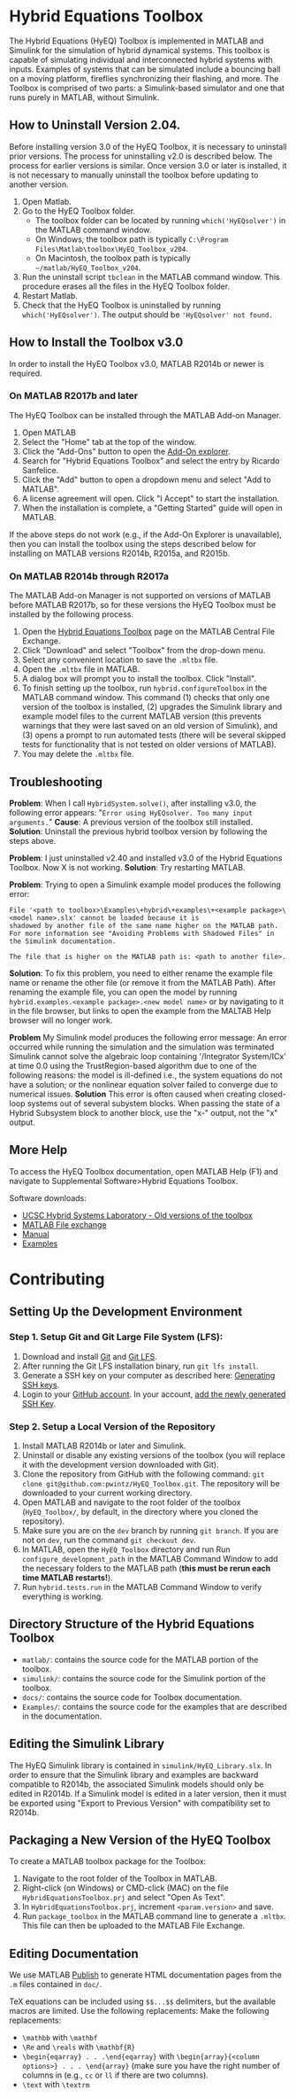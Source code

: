 # Hybrid Equations Toolbox
The Hybrid Equations (HyEQ) Toolbox is implemented in MATLAB and Simulink for the simulation of hybrid dynamical systems. This toolbox is capable of simulating individual and interconnected hybrid systems with inputs. Examples of systems that can be simulated include a bouncing ball on a moving platform, fireflies synchronizing their flashing, and more. The Toolbox is comprised of two parts: a Simulink-based simulator and one that runs purely in MATLAB, without Simulink.

## How to Uninstall Version 2.04. 
Before installing version 3.0 of the HyEQ Toolbox, it is necessary to uninstall prior versions. The process for uninstalling v2.0 is described below. The process for earlier versions is similar. Once version 3.0 or later is installed, it is not necessary to manually uninstall the toolbox before updating to another version.

1. Open Matlab.
2. Go to the HyEQ Toolbox folder. 
	* The toolbox folder can be located by running `which('HyEQsolver')` in the MATLAB command window.
	* On Windows, the toolbox path is typically `C:\Program Files\Matlab\toolbox\HyEQ_Toolbox_v204`.
    * On Macintosh, the toolbox path is typically `~/matlab/HyEQ_Toolbox_v204`.  
3. Run the uninstall script `tbclean` in the MATLAB command window. This procedure erases all the files in the HyEQ Toolbox folder.
4. Restart Matlab.
5. Check that the HyEQ Toolbox is uninstalled by running `which('HyEQsolver')`. The output should be `'HyEQsolver' not found.`

## How to Install the Toolbox v3.0

In order to install the HyEQ Toolbox v3.0, MATLAB R2014b or newer is required.

### On MATLAB R2017b and later
The HyEQ Toolbox can be installed through the MATLAB Add-on Manager.

1. Open MATLAB
2. Select the "Home" tab at the top of the window.
3. Click the "Add-Ons" button to open the [Add-On explorer](https://www.mathworks.com/help/matlab/matlab_env/get-add-ons.html).
4. Search for "Hybrid Equations Toolbox" and select the entry by Ricardo Sanfelice.
5. Click the "Add" button to open a dropdown menu and select "Add to MATLAB".
6. A license agreement will open. Click "I Accept" to start the installation.
7. When the installation is complete, a "Getting Started" guide will open in MATLAB. 

If the above steps do not work (e.g., if the Add-On Explorer is unavailable), then you can install the toolbox using the steps described below for installing on MATLAB versions R2014b, R2015a, and R2015b.

### On MATLAB R2014b through R2017a
The MATLAB Add-on Manager is not supported on versions of MATLAB before MATLAB R2017b, so for these versions the HyEQ Toolbox must be installed by the following process.

1. Open the [Hybrid Equations Toolbox](https://www.mathworks.com/matlabcentral/fileexchange/41372-hybrid-equations-toolbox-v2-04) page on the MATLAB Central File Exchange.
2. Click "Download" and select "Toolbox" from the drop-down menu.
3. Select any convenient location to save the `.mltbx` file.
4. Open the `.mltbx` file in MATLAB. 
5. A dialog box will prompt you to install the toolbox. Click "Install". 
6. To finish setting up the toolbox, run `hybrid.configureToolbox` in the MATLAB command window. This command (1) checks that only one version of the toolbox is installed, (2) upgrades the Simulink library and example model files to the current MATLAB version (this prevents warnings that they were last saved on an old version of Simulink), and (3) opens a prompt to run automated tests (there will be several skipped tests for functionality that is not tested on older versions of MATLAB).
7. You may delete the `.mltbx` file.


## Troubleshooting
**Problem**: When I call `HybridSystem.solve()`, after installing v3.0, the following error appears: "`Error using HyEQsolver. Too many input arguments.`" 
**Cause**: A previous version of the toolbox still installed. 
**Solution**: Uninstall the previous hybrid toolbox version by following the steps above.

**Problem**: I just uninstalled v2.40 and installed v3.0 of the Hybrid Equations Toolbox. Now X is not working.
**Solution**: Try restarting MATLAB.

**Problem**: Trying to open a Simulink example model produces the following error:
```
File '<path to toolbox>\Examples\+hybrid\+examples\+<example package>\<model name>.slx' cannot be loaded because it is
shadowed by another file of the same name higher on the MATLAB path.  For more information see "Avoiding Problems with Shadowed Files" in the Simulink documentation.

The file that is higher on the MATLAB path is: <path to another file>.
```
**Solution**: To fix this problem, you need to either rename the example file name or rename the other file (or remove it from the MATLAB Path). After renaming the example file, you can open the model by running `hybrid.examples.<example package>.<new model name>` or by navigating to it in the file browser, but links to open the example from the MALTAB Help browser will no longer work.

**Problem** My Simulink model produces the following error message: 
	An error occurred while running the simulation and the simulation was terminated
	Simulink cannot solve the algebraic loop containing '<model name>/Integrator System/ICx' at time 0.0 using the TrustRegion-based algorithm due to one of the following reasons: the model is ill-defined i.e., the system equations do not have a solution; or the nonlinear equation solver failed to converge due to numerical issues.
**Solution** This error is often caused when creating closed-loop systems out of several subystem blocks. When passing the state of a Hybrid Subsystem block to another block, use the "x-" output, not the "x" output.

## More Help

To access the HyEQ Toolbox documentation, open MATLAB Help (F1) and navigate to Supplemental Software>Hybrid Equations Toolbox.

Software downloads:
* [UCSC Hybrid Systems Laboratory - Old versions of the toolbox](https://hybrid.soe.ucsc.edu/software)
* [MATLAB File exchange](http://www.mathworks.com/matlabcentral/fileexchange/41372-hybrid-equations-toolbox-v2-02)
* [Manual](https://hybrid.soe.ucsc.edu/biblio/2014/hybrid-equations-hyeq-toolbox)
* [Examples](http://hybridsimulator.wordpress.com/)

# Contributing

## Setting Up the Development Environment

### Step 1. Setup Git and Git Large File System (LFS):
1. Download and install [Git](https://git-scm.com/downloads) and [Git LFS](https://git-lfs.github.com/). 
1. After running the Git LFS installation binary, run `git lfs install`. 
1. Generate a SSH key on your computer as described here: [Generating SSH keys](https://docs.github.com/en/github/authenticating-to-github/connecting-to-github-with-ssh/generating-a-new-ssh-key-and-adding-it-to-the-ssh-agent).
1. Login to your [GitHub account](https://github.com/login).
In your account, [add the newly generated SSH Key](https://github.com/settings/ssh).

### Step 2. Setup a Local Version of the Repository
1. Install MATLAB R2014b or later and Simulink.
1. Uninstall or disable any existing versions of the toolbox (you will replace it with the development version downloaded with Git).
1. Clone the repository from GitHub with the following command: `git clone git@github.com:pwintz/HyEQ_Toolbox.git`. The repository will be downloaded to your current working directory. 
1. Open MATLAB and navigate to the root folder of the toolbox (`HyEQ_Toolbox/`, by default, in the directory where you cloned the repository).
1. Make sure you are on the `dev` branch by running `git branch`. If you are not on `dev`, run the command `git checkout dev`. 
1. In MATLAB, open the `HyEQ_Toolbox` directory and run Run `configure_development_path` in the MATLAB Command Window to add the necessary folders to the MATLAB path (**this must be rerun each time MATLAB restarts!**).
1. Run `hybrid.tests.run` in the MATLAB Command Window to verify everything is working.

## Directory Structure of the Hybrid Equations Toolbox
* `matlab/`: contains the source code for the MATLAB portion of the toolbox. 
* `simulink/`: contains the source code for the Simulink portion of the toolbox.
* `docs/`: contains the source code for Toolbox documentation.
* `Examples/`: contains the source code for the examples that are described in the documentation.

## Editing the Simulink Library
The HyEQ Simulink library is contained in `simulink/HyEQ_Library.slx`. 
In order to ensure that the Simulink library and examples are backward compatible to R2014b, the associated Simulink models should only be edited in R2014b. If a Simulink model is edited in a later version, then it must be exported using "Export to Previous Version" with compatibility set to R2014b. 

## Packaging a New Version of the HyEQ Toolbox
To create a MATLAB toolbox package for the Toolbox:
1. Navigate to the root folder of the Toolbox in MATLAB.
2. Right-click (on Windows) or CMD-click (MAC) on the file `HybridEquationsToolbox.prj`
and select "Open As Text". 
3. In `HybridEquationsToolbox.prj`, increment `<param.version>` and save.
4. Run `package_toolbox` in the MATLAB command line to generate a `.mltbx`. This
file can then be uploaded to the MATLAB File Exchange. 

## Editing Documentation
We use MATLAB [Publish](https://www.mathworks.com/help/matlab/matlab_prog/publishing-matlab-code.html) to generate HTML documentation pages from the `.m` files contained in `doc/`.

TeX equations can be included using ``$$...$$`` delimiters, but the available macros are limited. Use the following replacements:
Make the following replacements: 
* `\mathbb` with `\mathbf` 
* `\Re` and `\reals` with `\mathbf{R}`
* `\begin{eqarray} . . .\end{eqarray}` with `\begin{array}{<column options>} . . . \end{array}` (make sure you have the right number of columns in <column options> (e.g., `cc` or `ll` if there are two columns).
* `\text` with `\textrm`